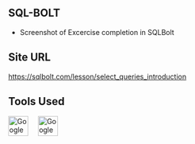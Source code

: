 ## SQL-BOLT

- Screenshot of Excercise completion in SQLBolt


## Site URL

https://sqlbolt.com/lesson/select_queries_introduction


## Tools Used

<div align="left">
  <img src="https://upload.wikimedia.org/wikipedia/commons/thumb/e/e1/Google_Chrome_icon_%28February_2022%29.svg/72px-Google_Chrome_icon_%28February_2022%29.svg.png" height="40" alt="Google chrome log"  />
  <img width="12" />
  <img src= "https://upload.wikimedia.org/wikipedia/commons/8/87/Sql_data_base_with_logo.png?20210130181641" height="40" alt="Google chrome log" />
